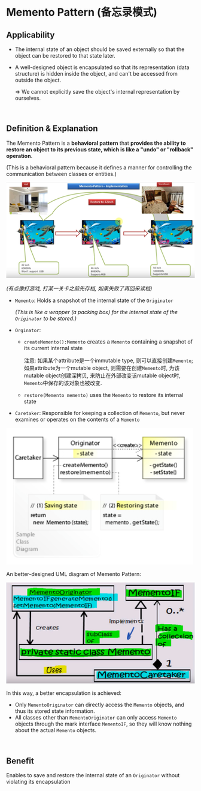 # Memento Pattern (备忘录模式)

## Applicability

* The internal state of an object should be saved externally so that the object can be restored to that state later.

* A well-designed object is encapsulated so that its representation (data structure) is hidden inside the object, and can't be accessed from outside the object.

  => We cannot explicitly save the object's internal representation by ourselves.

<br>

## Definition & Explanation

The Memento Pattern is a **behavioral pattern** that **provides the ability to restore an object to its previous state, which is like a "undo" or "rollback" operation**.

(This is a behavioral pattern because it defines a manner for controlling the communication between classes or entities.)

<img src="https://github.com/Ziang-Lu/Design-Patterns/blob/master/4-Behavioral%20Patterns/7-Memento%20Pattern/memento_pattern_illustration.png?raw=true">

*(有点像打游戏, 打某一关卡之前先存档, 如果失败了再回来读档)*

* `Memento`: Holds a snapshot of the internal state of the `Originator`

  *(This is like a wrapper (a packing box) for the internal state of the `Originator` to be stored.)*

* `Orginator`:

  * `createMemento():Memento` creates a `Memento` containing a snapshot of its current internal state

    注意: 如果某个attribute是一个immutable type, 则可以直接创建`Memento`; 如果attribute为一个mutable object, 则需要在创建`Memento`时, 为该mutable object创建深拷贝, 来防止在外部改变该mutable object时, `Memento`中保存的该对象也被改变.

  * `restore(Memento memento)` uses the `Memento` to restore its internal state

* `Caretaker`: Responsible for keeping  a collection of `Memento`, but never examines or operates on the contents of a `Memento`

<img src="https://github.com/Ziang-Lu/Design-Patterns/blob/master/4-Behavioral%20Patterns/7-Memento%20Pattern/memento_pattern.png?raw=true" width="500px">

An better-designed UML diagram of Memento Pattern:

<img src="https://github.com/Ziang-Lu/Design-Patterns/blob/master/4-Behavioral%20Patterns/7-Memento%20Pattern/memento_pattern_improved.png?raw=true">

In this way, a better encapsulation is achieved:

* Only `MementoOriginator` can directly access the `Memento` objects, and thus its stored state information.
* All classes other than `MementoOriginator` can only access `Memento` objects through the mark interface `MementoIF`, so they will know nothing about the actual `Memento` objects.

<br>

## Benefit

Enables to save and restore the internal state of an `Originator` without violating its encapsulation
